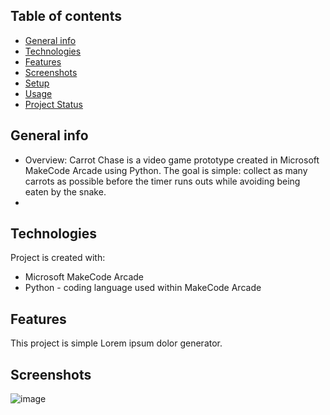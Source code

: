 ## Table of contents
* [General info](#general-info)
* [Technologies](#technologies)
* [Features](#features)
* [Screenshots](#screenshots)
* [Setup](#setup)
* [Usage](#usage)
* [Project Status](#project-status)

## General info
* Overview:
Carrot Chase is a video game prototype created in Microsoft MakeCode Arcade using Python. The goal is simple: collect as many carrots as possible before the timer runs outs while avoiding being eaten by the snake.
* 
	
## Technologies
Project is created with:
* Microsoft MakeCode Arcade
* Python - coding language used within MakeCode Arcade 



## Features
This project is simple Lorem ipsum dolor generator.


## Screenshots
![image](https://github.com/user-attachments/assets/89dd8203-e983-479e-b64f-78048ad3716d)

